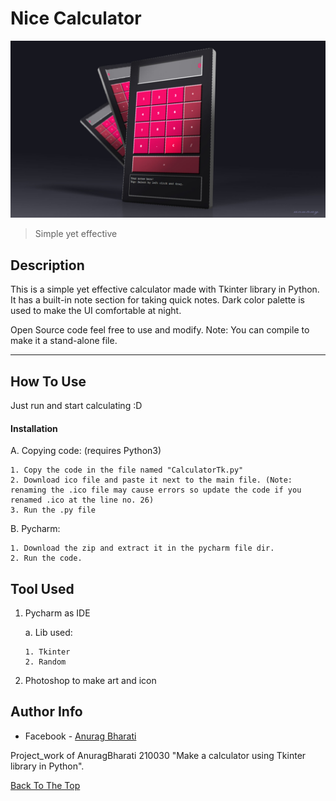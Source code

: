 # Nice Calculator

![Project Image](https://github.com/Anurag-Bharati/Calculator/blob/master/calc_design.jpg)

>Simple yet effective

## Description

This is a simple yet effective calculator made with Tkinter library in Python.
It has a built-in note section for taking quick notes.
Dark color palette is used to make the UI comfortable at night.

Open Source code feel free to use and modify.
Note: You can compile to make it a stand-alone file.

---

## How To Use
  
  Just run and start calculating :D

#### Installation

   A. Copying code: (requires Python3)
   
    1. Copy the code in the file named "CalculatorTk.py"
    2. Download ico file and paste it next to the main file. (Note: renaming the .ico file may cause errors so update the code if you renamed .ico at the line no. 26)
    3. Run the .py file
   
   B. Pycharm:
   
    1. Download the zip and extract it in the pycharm file dir.
    2. Run the code.
    

## Tool Used

 1. Pycharm as IDE
 
    a. Lib used:
    
        1. Tkinter
        2. Random
      
 2. Photoshop to make art and icon

## Author Info

- Facebook - [Anurag Bharati](https://www.facebook.com/frost.king.1042/)

Project_work of AnuragBharati 210030 "Make a calculator using Tkinter library in Python".

[Back To The Top](#nice-calculator)


